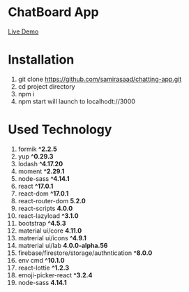 # ChatBoard App

[Live Demo](https://chat-board.vercel.app/)	

# Installation
1. git clone https://github.com/samirasaad/chatting-app.git
2. cd project directory
3. npm i
4. npm start will launch to localhodt://3000

# Used Technology
1. formik **^2.2.5**
2. yup **^0.29.3**
3. lodash **^4.17.20**
4. moment **^2.29.1**
5. node-sass **^4.14.1**
6. react **^17.0.1**
7. react-dom **^17.0.1**
8. react-router-dom **5.2.0**
9. react-scripts **4.0.0**
10. react-lazyload **^3.1.0**
11. bootstrap **^4.5.3**
12. material ui/core **4.11.0**
13. matrerial ui/icons **^4.9.1**
14. matrerial ui/lab **4.0.0-alpha.56**
15. firebase/firestore/storage/authntication **^8.0.0**
16. env cmd  **^10.1.0**
17. react-lottie **^1.2.3**
18. emoji-picker-react **^3.2.4**
19. node-sass **4.14.1**

